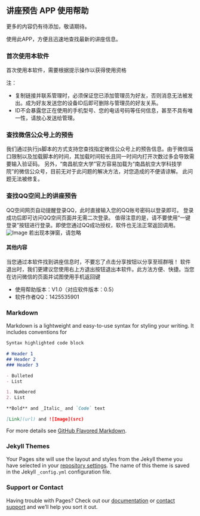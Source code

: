 ## 讲座预告 APP 使用帮助

更多的内容仍有待添加，敬请期待。

使用此APP，方便且迅速地查找最新的讲座信息。

### 首次使用本软件

首次使用本软件，需要根据提示操作以获得使用资格

注：
- 复制链接并联系管理时，必须保证您已添加管理员为好友，否则消息无法被发出。成为好友发送您的设备ID后即可删除与管理员的好友关系。
- ID不会暴露您正在使用的手机型号、您的电话号码等任何信息，甚至不具有唯一性，请放心发送给管理。

### 查找微信公众号上的预告

我们通过执行js脚本的方式支持您查找指定微信公众号上的预告信息。由于微信端口限制以及加载脚本的时间，其加载时间较长且同一时间内打开次数过多会导致需要输入验证码。
另外，“南昌航空大学”官方容易加载为“南昌航空大学科技学院”的微信公众号，目前无对于此问题的解决方法，对您造成的不便请谅解。
此问题无法被修复。

### 查找QQ空间上的讲座预告

QQ空间网页自动提醒登录QQ，此时直接输入您的QQ账号密码以登录即可。
登录成功后即可访问QQ空间页面并无需二次登录。
值得注意的是，请不要使用“一键登录”按钮进行登录。即使您通过QQ成功授权，软件也无法正常返回调用。
![Image](https://yun.smartisan.com/apps/note/notesimage/Notes_1550286252401.jpg)
若出现本弹窗，请忽略
#### 其他内容
当您通过本软件找到讲座信息时，不要忘了点击分享按钮以分享至班群哦！
软件退出时，我们更建议您使用右上方退出按钮退出本软件。此方法方便、快捷。当您在访问微信的页面并试图使用手机返回键
- 使用帮助版本：V1.0（对应软件版本：0.5）
- 软件作者QQ：1425535901

### Markdown

Markdown is a lightweight and easy-to-use syntax for styling your writing. It includes conventions for

```markdown
Syntax highlighted code block

# Header 1
## Header 2
### Header 3

- Bulleted
- List

1. Numbered
2. List

**Bold** and _Italic_ and `Code` text

[Link](url) and ![Image](src)
```

For more details see [GitHub Flavored Markdown](https://guides.github.com/features/mastering-markdown/).

### Jekyll Themes

Your Pages site will use the layout and styles from the Jekyll theme you have selected in your [repository settings](https://github.com/hetan697/project-N/settings). The name of this theme is saved in the Jekyll `_config.yml` configuration file.

### Support or Contact

Having trouble with Pages? Check out our [documentation](https://help.github.com/categories/github-pages-basics/) or [contact support](https://github.com/contact) and we’ll help you sort it out.
